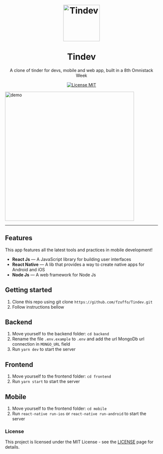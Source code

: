 <h1 align="center">
<br>
  <img src="https://user-images.githubusercontent.com/44379034/75048430-df87b400-549e-11ea-9faf-b9e3f5c19374.png" alt="Tindev" width="120">
<br>
<br>
Tindev
</h1>

<p align="center">A clone of tinder for devs, mobile and web app, built in a 8th Omnistack Week</p>

<p align="center">
  <a href="https://opensource.org/licenses/MIT">
    <img src="https://img.shields.io/badge/License-MIT-blue.svg" alt="License MIT">
  </a>
</p>

[//]: # (Add your gifs/images here:)
<div>
  <img src="https://user-images.githubusercontent.com/44379034/75064258-f76e3080-54bc-11ea-8deb-0dc3dece945b.gif" alt="demo" height="425">
</div>

<hr />

## Features
[//]: # (Add the features of your project here:)
This app features all the latest tools and practices in mobile development!

-  **React Js** — A JavaScript library for building user interfaces
-  **React Native** — A lib that provides a way to create native apps for Android and iOS
-  **Node Js** — A web framework for Node Js

## Getting started
1. Clone this repo using git clone ```https://github.com/fzuffo/Tindev.git```
2. Follow instructions bellow


## Backend
1. Move yourself to the backend folder: ```cd backend```   
2. Rename the file ```.env.example``` to ```.env``` and add the url MongoDb url connection in ```MONGO_URL``` field   
3. Run ```yarn dev``` to start the server


## Frontend
1. Move yourself to the frontend folder: ```cd frontend```   
2. Run ```yarn start``` to start the server


## Mobile
1. Move yourself to the frontend folder: ```cd mobile```   
2. Run ```react-native run-ios``` or ```react-native run-android``` to start the server



### License

This project is licensed under the MIT License - see the [LICENSE](https://opensource.org/licenses/MIT) page for details.

